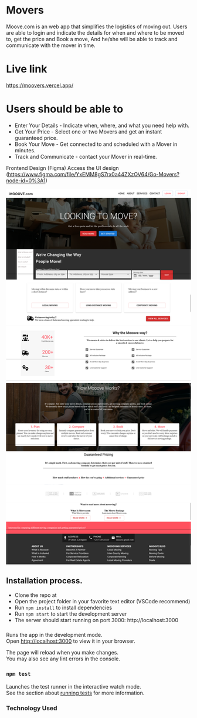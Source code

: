 # Movers
Moove.com is an web app that simplifies the logistics of moving out. Users are able to login and indicate the details for when and where to be moved to, get the price and Book a move, And he/she will be able to track and communicate with the mover in time.

# Live link
 https://moovers.vercel.app/
# Users should be able to
  - Enter Your Details - Indicate when, where, and what you need help with.
  - Get Your Price - Select one or two Movers and get an instant guaranteed price.
  - Book Your Move - Get connected to and scheduled with a Mover in minutes.
  - Track and Communicate - contact your Mover in real-time.

Frontend Design (Figma) Access the UI design (https://www.figma.com/file/YxEMM8gS7rx0a44ZXzOV64/Go-Movers?node-id=0%3A1)

![Moover.com-home](src/assets/documentation/mooover-home.png)

## Installation process.
  - Clone the repo at [](movers)
  - Open the project folder in your favorite text editor (VSCode recommend)
  - Run `npm install` to install dependencies
  - Run `npm start` to start the development server
  - The server should start running on port 3000: http://localhost:3000
###

Runs the app in the development mode.\
Open [http://localhost:3000](http://localhost:3000) to view it in your browser.

The page will reload when you make changes.\
You may also see any lint errors in the console.

### `npm test`

Launches the test runner in the interactive watch mode.\
See the section about [running tests](https://facebook.github.io/create-react-app/docs/running-tests) for more information.


<!-- https://www.bigdatacloud.com/docs/api/free-reverse-geocode-to-city-api -->
### Technology Used